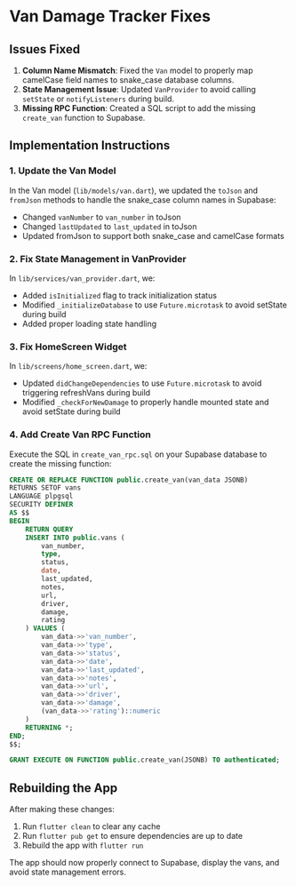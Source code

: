 # Van Damage Tracker Fixes

## Issues Fixed

1. **Column Name Mismatch**: Fixed the `Van` model to properly map camelCase field names to snake_case database columns.
2. **State Management Issue**: Updated `VanProvider` to avoid calling `setState` or `notifyListeners` during build.
3. **Missing RPC Function**: Created a SQL script to add the missing `create_van` function to Supabase.

## Implementation Instructions

### 1. Update the Van Model

In the Van model (`lib/models/van.dart`), we updated the `toJson` and `fromJson` methods to handle the snake_case column names in Supabase:

- Changed `vanNumber` to `van_number` in toJson
- Changed `lastUpdated` to `last_updated` in toJson
- Updated fromJson to support both snake_case and camelCase formats

### 2. Fix State Management in VanProvider

In `lib/services/van_provider.dart`, we:

- Added `isInitialized` flag to track initialization status
- Modified `_initializeDatabase` to use `Future.microtask` to avoid setState during build
- Added proper loading state handling

### 3. Fix HomeScreen Widget

In `lib/screens/home_screen.dart`, we:

- Updated `didChangeDependencies` to use `Future.microtask` to avoid triggering refreshVans during build
- Modified `_checkForNewDamage` to properly handle mounted state and avoid setState during build

### 4. Add Create Van RPC Function

Execute the SQL in `create_van_rpc.sql` on your Supabase database to create the missing function:

```sql
CREATE OR REPLACE FUNCTION public.create_van(van_data JSONB)
RETURNS SETOF vans
LANGUAGE plpgsql
SECURITY DEFINER
AS $$
BEGIN
    RETURN QUERY
    INSERT INTO public.vans (
        van_number,
        type,
        status,
        date,
        last_updated,
        notes,
        url,
        driver,
        damage,
        rating
    ) VALUES (
        van_data->>'van_number',
        van_data->>'type',
        van_data->>'status',
        van_data->>'date',
        van_data->>'last_updated',
        van_data->>'notes',
        van_data->>'url',
        van_data->>'driver',
        van_data->>'damage',
        (van_data->>'rating')::numeric
    )
    RETURNING *;
END;
$$;

GRANT EXECUTE ON FUNCTION public.create_van(JSONB) TO authenticated;
```

## Rebuilding the App

After making these changes:

1. Run `flutter clean` to clear any cache
2. Run `flutter pub get` to ensure dependencies are up to date
3. Rebuild the app with `flutter run`

The app should now properly connect to Supabase, display the vans, and avoid state management errors. 